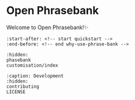 # Open Phrasebank

Welcome to Open Phrasebank!✨

```{include} ../README.md
:start-after: <!-- start quickstart -->
:end-before: <!-- end why-use-phrase-bank -->
```

```{toctree}
:hidden:
phasebank
customisation/index
```

```{toctree}
:caption: Development
:hidden:
contributing
LICENSE
```
